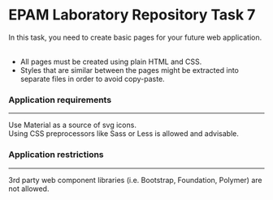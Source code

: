 <h1> EPAM Laboratory Repository Task 7</h1>
In this task, you need to create basic pages for your future web application. </br></br>

<ul>
  <li>All pages must be created using plain HTML and CSS.</li>
  <li>Styles that are similar between the pages might be extracted into separate files in order to avoid copy-paste.</li>
</ul>
<h3>Application requirements</h3>
<hr>
Use Material as a source of svg icons.</br>
Using CSS preprocessors like Sass or Less is allowed and advisable.</br>
<h3>Application restrictions </h3>
<hr>

3rd party web component libraries (i.e. Bootstrap, Foundation, Polymer) are not allowed.
